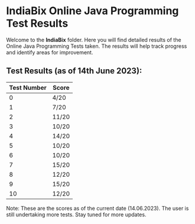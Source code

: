 # IndiaBix Online Java Programming Test Results

Welcome to the **IndiaBix** folder. Here you will find detailed results of the Online Java Programming Tests taken. The results will help track progress and identify areas for improvement. 

## Test Results (as of 14th June 2023):

| Test Number | Score |
| ----------- | ----- |
| 0           | 4/20  |
| 1           | 7/20  |
| 2           | 11/20 |
| 3           | 10/20 |
| 4           | 14/20 |
| 5           | 10/20 |
| 6           | 10/20 |
| 7           | 15/20 |
| 8           | 12/20 |
| 9           | 15/20 |
| 10           | 12/20 |

Note: These are the scores as of the current date (14.06.2023). The user is still undertaking more tests. Stay tuned for more updates.

